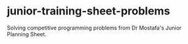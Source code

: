 # junior-training-sheet-problems
Solving competitive programming problems from Dr Mostafa's Junior Planning Sheet.
